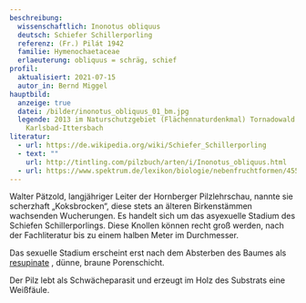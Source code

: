 ```yaml
---
beschreibung:
  wissenschaftlich: Inonotus obliquus
  deutsch: Schiefer Schillerporling
  referenz: (Fr.) Pilát 1942
  familie: Hymenochaetaceae
  erlaeuterung: obliquus = schräg, schief
profil:
  aktualisiert: 2021-07-15
  autor_in: Bernd Miggel
hauptbild:
  anzeige: true
  datei: /bilder/inonotus_obliquus_01_bm.jpg
  legende: 2013 im Naturschutzgebiet (Flächennaturdenkmal) Tornadowald bei
    Karlsbad-Ittersbach
literatur:
  - url: https://de.wikipedia.org/wiki/Schiefer_Schillerporling
  - text: ""
    url: http://tintling.com/pilzbuch/arten/i/Inonotus_obliquus.html
  - url: https://www.spektrum.de/lexikon/biologie/nebenfruchtformen/45564
---
```

Walter Pätzold, langjähriger Leiter der Hornberger Pilzlehrschau, nannte sie scherzhaft „Koksbrocken“, diese stets an älteren Birkenstämmen wachsenden Wucherungen. Es handelt sich um das asyexuelle Stadium des Schiefen Schillerporlings. Diese Knollen können recht groß werden, nach der Fachliteratur bis zu einem halben Meter im Durchmesser.

Das sexuelle Stadium erscheint erst nach dem Absterben des Baumes als [resupinate](<resupinat "Glossar">) , dünne, braune Porenschicht.

Der Pilz lebt als Schwächeparasit und erzeugt im Holz des Substrats eine Weißfäule.